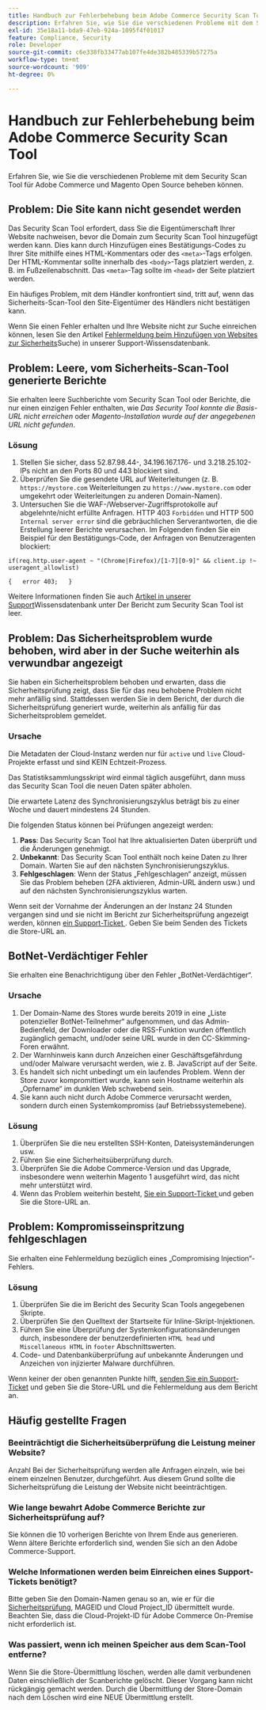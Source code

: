 ```yaml
---
title: Handbuch zur Fehlerbehebung beim Adobe Commerce Security Scan Tool
description: Erfahren Sie, wie Sie die verschiedenen Probleme mit dem Security Scan Tool für Adobe Commerce und Magento Open Source beheben können.
exl-id: 35e18a11-bda9-47eb-924a-1095f4f01017
feature: Compliance, Security
role: Developer
source-git-commit: c6e338fb33477ab107fe4de382b485339b57275a
workflow-type: tm+mt
source-wordcount: '909'
ht-degree: 0%

---
```


# Handbuch zur Fehlerbehebung beim Adobe Commerce Security Scan Tool

Erfahren Sie, wie Sie die verschiedenen Probleme mit dem Security Scan Tool für Adobe Commerce und Magento Open Source beheben können.

## Problem: Die Site kann nicht gesendet werden

Das Security Scan Tool erfordert, dass Sie die Eigentümerschaft Ihrer Website nachweisen, bevor die Domain zum Security Scan Tool hinzugefügt werden kann. Dies kann durch Hinzufügen eines Bestätigungs-Codes zu Ihrer Site mithilfe eines HTML-Kommentars oder des `<meta>`-Tags erfolgen. Der HTML-Kommentar sollte innerhalb des `<body>`-Tags platziert werden, z. B. im Fußzeilenabschnitt. Das `<meta>`-Tag sollte im `<head>` der Seite platziert werden.

Ein häufiges Problem, mit dem Händler konfrontiert sind, tritt auf, wenn das Sicherheits-Scan-Tool den Site-Eigentümer des Händlers nicht bestätigen kann.

Wenn Sie einen Fehler erhalten und Ihre Website nicht zur Suche einreichen können, lesen Sie den Artikel [Fehlermeldung beim Hinzufügen von Websites zur Sicherheits](/help/troubleshooting/miscellaneous/error-message-adding-site-into-security-scan.md)Suche) in unserer Support-Wissensdatenbank.

## Problem: Leere, vom Sicherheits-Scan-Tool generierte Berichte

Sie erhalten leere Suchberichte vom Security Scan Tool oder Berichte, die nur einen einzigen Fehler enthalten, wie *Das Security Tool konnte die Basis-URL nicht erreichen* oder *Magento-Installation wurde auf der angegebenen URL nicht gefunden*.

### Lösung

1. Stellen Sie sicher, dass 52.87.98.44-, 34.196.167.176- und 3.218.25.102-IPs nicht an den Ports 80 und 443 blockiert sind.
1. Überprüfen Sie die gesendete URL auf Weiterleitungen (z. B. `https://mystore.com` Weiterleitungen zu `https://www.mystore.com` oder umgekehrt oder Weiterleitungen zu anderen Domain-Namen).
1. Untersuchen Sie die WAF-/Webserver-Zugriffsprotokolle auf abgelehnte/nicht erfüllte Anfragen. HTTP 403 `Forbidden` und HTTP 500 `Internal server error` sind die gebräuchlichen Serverantworten, die die Erstellung leerer Berichte verursachen. Im Folgenden finden Sie ein Beispiel für den Bestätigungs-Code, der Anfragen von Benutzeragenten blockiert:

```code block
if(req.http.user-agent ~ "(Chrome|Firefox)/[1-7][0-9]" && client.ip !~ useragent_allowlist)

{   error 403;   }
```

Weitere Informationen finden Sie auch [ Artikel in unserer Support](/help/troubleshooting/miscellaneous/the-security-scan-tool-report-is-blank.md)Wissensdatenbank unter Der Bericht zum Security Scan Tool ist leer.

## Problem: Das Sicherheitsproblem wurde behoben, wird aber in der Suche weiterhin als verwundbar angezeigt

Sie haben ein Sicherheitsproblem behoben und erwarten, dass die Sicherheitsprüfung zeigt, dass Sie für das neu behobene Problem nicht mehr anfällig sind. Stattdessen werden Sie in dem Bericht, der durch die Sicherheitsprüfung generiert wurde, weiterhin als anfällig für das Sicherheitsproblem gemeldet.

### Ursache

Die Metadaten der Cloud-Instanz werden nur für `active` und `live` Cloud-Projekte erfasst und sind KEIN Echtzeit-Prozess.

Das Statistiksammlungsskript wird einmal täglich ausgeführt, dann muss das Security Scan Tool die neuen Daten später abholen.

Die erwartete Latenz des Synchronisierungszyklus beträgt bis zu einer Woche und dauert mindestens 24 Stunden.

Die folgenden Status können bei Prüfungen angezeigt werden:

1. **Pass**: Das Security Scan Tool hat Ihre aktualisierten Daten überprüft und die Änderungen genehmigt.
1. **Unbekannt**: Das Security Scan Tool enthält noch keine Daten zu Ihrer Domain. Warten Sie auf den nächsten Synchronisierungszyklus.
1. **Fehlgeschlagen**: Wenn der Status „Fehlgeschlagen“ anzeigt, müssen Sie das Problem beheben (2FA aktivieren, Admin-URL ändern usw.) und auf den nächsten Synchronisierungszyklus warten.

Wenn seit der Vornahme der Änderungen an der Instanz 24 Stunden vergangen sind und sie nicht im Bericht zur Sicherheitsprüfung angezeigt werden, können [ ein Support-Ticket ](/help/help-center-guide/help-center/magento-help-center-user-guide.md#submit-ticket). Geben Sie beim Senden des Tickets die Store-URL an.

## BotNet-Verdächtiger Fehler

Sie erhalten eine Benachrichtigung über den Fehler „BotNet-Verdächtiger“.

### Ursache

1. Der Domain-Name des Stores wurde bereits 2019 in eine „Liste potenzieller BotNet-Teilnehmer“ aufgenommen, und das Admin-Bedienfeld, der Downloader oder die RSS-Funktion wurden öffentlich zugänglich gemacht, und/oder seine URL wurde in den CC-Skimming-Foren erwähnt.
1. Der Warnhinweis kann durch Anzeichen einer Geschäftsgefährdung und/oder Malware verursacht werden, wie z. B. JavaScript auf der Seite.
1. Es handelt sich nicht unbedingt um ein laufendes Problem. Wenn der Store zuvor kompromittiert wurde, kann sein Hostname weiterhin als „Opfername“ im dunklen Web schwebend sein.
1. Sie kann auch nicht durch Adobe Commerce verursacht werden, sondern durch einen Systemkompromiss (auf Betriebssystemebene).

### Lösung

1. Überprüfen Sie die neu erstellten SSH-Konten, Dateisystemänderungen usw.
1. Führen Sie eine Sicherheitsüberprüfung durch.
1. Überprüfen Sie die Adobe Commerce-Version und das Upgrade, insbesondere wenn weiterhin Magento 1 ausgeführt wird, das nicht mehr unterstützt wird.
1. Wenn das Problem weiterhin besteht, [ Sie ein Support-Ticket ](/help/help-center-guide/help-center/magento-help-center-user-guide.md#submit-ticket) und geben Sie die Store-URL an.

## Problem: Kompromisseinspritzung fehlgeschlagen

Sie erhalten eine Fehlermeldung bezüglich eines „Compromising Injection“-Fehlers.

### Lösung

1. Überprüfen Sie die im Bericht des Security Scan Tools angegebenen Skripte.
1. Überprüfen Sie den Quelltext der Startseite für Inline-Skript-Injektionen.
1. Führen Sie eine Überprüfung der Systemkonfigurationsänderungen durch, insbesondere der benutzerdefinierten `HTML head` und `Miscellaneous HTML` in `footer` Abschnittswerten.
1. Code- und Datenbanküberprüfung auf unbekannte Änderungen und Anzeichen von injizierter Malware durchführen.

Wenn keiner der oben genannten Punkte hilft, [senden Sie ein Support-Ticket](/help/help-center-guide/help-center/magento-help-center-user-guide.md#submit-ticket) und geben Sie die Store-URL und die Fehlermeldung aus dem Bericht an.

## Häufig gestellte Fragen

### Beeinträchtigt die Sicherheitsüberprüfung die Leistung meiner Website?

Anzahl Bei der Sicherheitsprüfung werden alle Anfragen einzeln, wie bei einem einzelnen Benutzer, durchgeführt. Aus diesem Grund sollte die Sicherheitsprüfung die Leistung der Website nicht beeinträchtigen.

### Wie lange bewahrt Adobe Commerce Berichte zur Sicherheitsprüfung auf?

Sie können die 10 vorherigen Berichte von Ihrem Ende aus generieren. Wenn ältere Berichte erforderlich sind, wenden Sie sich an den Adobe Commerce-Support.

### Welche Informationen werden beim Einreichen eines Support-Tickets benötigt?

Bitte geben Sie den Domain-Namen genau so an, wie er für die [Sicherheitsprüfung](https://experienceleague.adobe.com/de/docs/experience-cloud-kcs/kbarticles/ka-26357), MAGEID und Cloud Project_ID übermittelt wurde. Beachten Sie, dass die Cloud-Projekt-ID für Adobe Commerce On-Premise nicht erforderlich ist.

### Was passiert, wenn ich meinen Speicher aus dem Scan-Tool entferne?

Wenn Sie die Store-Übermittlung löschen, werden alle damit verbundenen Daten einschließlich der Scanberichte gelöscht. Dieser Vorgang kann nicht rückgängig gemacht werden. Durch die Übermittlung der Store-Domain nach dem Löschen wird eine NEUE Übermittlung erstellt.
